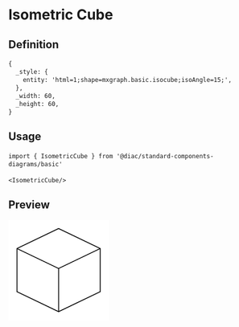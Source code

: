 # Isometric Cube

## Definition

```
{
  _style: { 
    entity: 'html=1;shape=mxgraph.basic.isocube;isoAngle=15;',
  },
  _width: 60,
  _height: 60,
}
```

## Usage

```
import { IsometricCube } from '@diac/standard-components-diagrams/basic'

<IsometricCube/>
```

## Preview

<img src="./isometric-cube.png" width="200"/>
